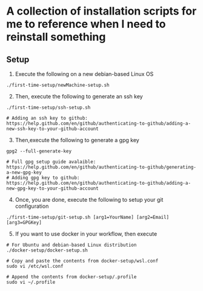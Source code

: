 # A collection of installation scripts for me to reference when I need to reinstall something

## Setup

1. Execute the following on a new debian-based Linux OS

```
./first-time-setup/newMachine-setup.sh
```

2. Then, execute the following to generate an ssh key

```
./first-time-setup/ssh-setup.sh

# Adding an ssh key to github: https://help.github.com/en/github/authenticating-to-github/adding-a-new-ssh-key-to-your-github-account
```

3. Then,execute the following to generate a gpg key

```
gpg2 --full-generate-key

# Full gpg setup guide avalaible: https://help.github.com/en/github/authenticating-to-github/generating-a-new-gpg-key
# Adding gpg key to github: https://help.github.com/en/github/authenticating-to-github/adding-a-new-gpg-key-to-your-github-account
```

4. Once, you are done, execute the following to setup your git configuration

```
./first-time-setup/git-setup.sh [arg1=YourName] [arg2=Email] [arg3=GPGKey]
```

5. If you want to use docker in your workflow, then execute

```
# For Ubuntu and debian-based Linux distribution
./docker-setup/docker-setup.sh

# Copy and paste the contents from docker-setup/wsl.conf
sudo vi /etc/wsl.conf

# Append the contents from docker-setup/.profile
sudo vi ~/.profile
```
